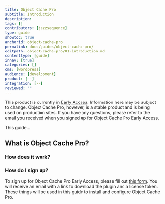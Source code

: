 ```yaml
---
title: Object Cache Pro
subtitle: Introduction
description: 
tags: []
contributors: [jazzsequence]
type: guide
showtoc: true
anchorid: object-cache-pro
permalink: docs/guides/object-cache-pro/
editpath: object-cache-pro/01-introduction.md
contenttype: [guide]
innav: [true]
categories: []
cms: [wordpress]
audience: [development]
product: [--]
integration: [--]
reviewed: ""
---
```


<Alert title="Early Access Software" type="info">
This product is currently in <a href="https://docs.pantheon.io/guides/support/early-access/">Early Access</a>. Information here may be subject to change. Object Cache Pro, however, is a stable product and is being used on production sites. If you have any questions, please refer to the email you received when you signed up for Object Cache Pro Early Access.
</Alert>

This guide...

## What is Object Cache Pro?

### How does it work?

### How do I sign up?
To sign up for Object Cache Pro Early Access, please fill out [this form](https://forms.gle/3EpZcELcYqB2VRKC8). You will receive an email with a link to download the plugin and a license token. These things will be used in this guide to install and configure Object Cache Pro.
